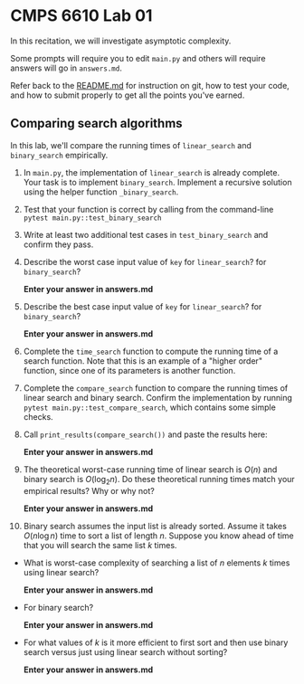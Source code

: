 # CMPS 6610  Lab 01

In this recitation, we will investigate asymptotic complexity. 

Some prompts will require you to edit `main.py` and others will require answers will go in `answers.md`.

Refer back to the [README.md](README.md) for instruction on git, how to test your code, and how to submit properly to get all the points you've earned.

## Comparing search algorithms

In this lab, we'll compare the running times of `linear_search` and `binary_search` empirically.

1. In `main.py`, the implementation of `linear_search` is already complete. Your task is to implement `binary_search`. Implement a recursive solution using the helper function `_binary_search`. 

2. Test that your function is correct by calling from the command-line `pytest main.py::test_binary_search`

3. Write at least two additional test cases in `test_binary_search` and confirm they pass.

4. Describe the worst case input value of `key` for `linear_search`? for `binary_search`? 

    **Enter your answer in answers.md**

5. Describe the best case input value of `key` for `linear_search`? for `binary_search`? 

    **Enter your answer in answers.md**

6. Complete the `time_search` function to compute the running time of a search function. Note that this is an example of a "higher order" function, since one of its parameters is another function.

7. Complete the `compare_search` function to compare the running times of linear search and binary search. Confirm the implementation by running `pytest main.py::test_compare_search`, which contains some simple checks.

8. Call `print_results(compare_search())` and paste the results here:

    **Enter your answer in answers.md**

9. The theoretical worst-case running time of linear search is $O(n)$ and binary search is $O(\log_2 n)$. Do these theoretical running times match your empirical results? Why or why not?

    **Enter your answer in answers.md**

10. Binary search assumes the input list is already sorted. Assume it takes $O(n\log n)$ time to sort a list of length $n$. Suppose you know ahead of time that you will search the same list $k$ times. 
  + What is worst-case complexity of searching a list of $n$ elements $k$ times using linear search? 
  
      **Enter your answer in answers.md**
  + For binary search? 
  
      **Enter your answer in answers.md**
  + For what values of $k$ is it more efficient to first sort and then use binary search versus just using linear search without sorting?
  
      **Enter your answer in answers.md**
